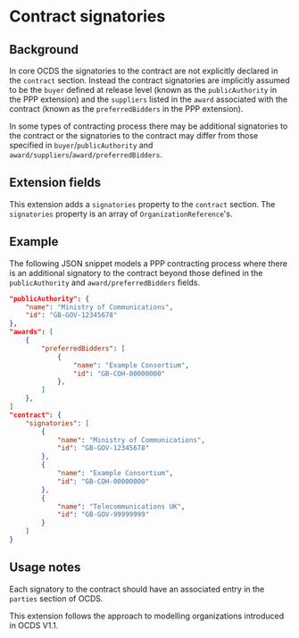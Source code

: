 # Contract signatories

## Background

In core OCDS the signatories to the contract are not explicitly declared in the ```contract``` section. Instead the contract signatories are implicitly assumed to be the ```buyer``` defined at release level (known as the ```publicAuthority``` in the PPP extension) and the ```suppliers``` listed in the ```award``` associated with the contract (known as the ```preferredBidders``` in the PPP extension).

In some types of contracting process there may be additional signatories to the contract or the signatories to the contract may differ from those specified in ```buyer```/```publicAuthority``` and ```award/suppliers```/```award/preferredBidders```.

## Extension fields

This extension adds a ```signatories``` property to the ```contract``` section. The ```signatories``` property is an array of ```OrganizationReference```'s.

## Example

The following JSON snippet models a PPP contracting process where there is an additional signatory to the contract beyond those defined in the ```publicAuthority``` and ```award/preferredBidders``` fields.

```json
"publicAuthority": {
	"name": "Ministry of Communications",
	"id": "GB-GOV-12345678"
},
"awards": [
	{
		"preferredBidders": [
			{
				"name": "Example Consortium",
				"id": "GB-COH-00000000"
			},
		]
	},
]
"contract": {
	"signatories": [
		{
			"name": "Ministry of Communications",
			"id": "GB-GOV-12345678"
		},
		{
			"name": "Example Consortium",
			"id": "GB-COH-00000000"
		},
		{
			"name": "Telecommunications UK",
			"id": "GB-GOV-99999999"
		}
	]
}
```

## Usage notes

Each signatory to the contract should have an associated entry in the ```parties``` section of OCDS.

This extension follows the approach to modelling organizations introduced in OCDS V1.1.
